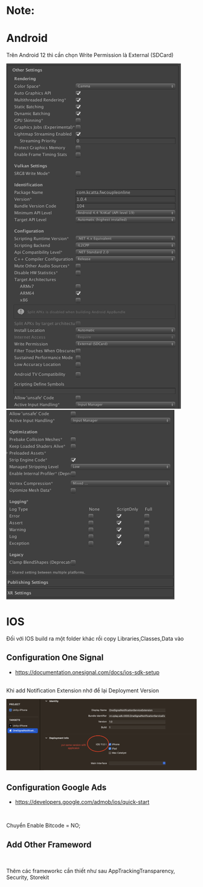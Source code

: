 # Note:
# Android
Trên Android 12 thì cần chọn Write Permission là External (SDCard)

![Setttings2](./Settings2.png)
![Setttings3](./Settings3.png)

# IOS

Đối với IOS build ra một folder khác rồi copy Libraries,Classes,Data vào

## Configuration One Signal
- https://documentation.onesignal.com/docs/ios-sdk-setup
<br/>
Khi add Notification Extension nhớ để lại Deployment Version

![Setttings4](./Settings4.png)

## Configuration Google Ads
- https://developers.google.com/admob/ios/quick-start
<br/>

Chuyển Enable Bitcode = NO;

## Add Other Frameword
<br/>

Thêm các frameworkc cần thiết như sau AppTrackingTransparency, Security, Storekit